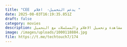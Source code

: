 ```yaml
---
title: "CEE  يدعم التحميل-  افلام "
date: 2025-08-03T16:19:35.851Z
draft: false
category: movies
description: مشاهدة وتحميل الافلام والمسلسلات مع التحميل
image: /images/uploads/1000118884.jpg
file: https://t.me/techtouch7/174
---
```


